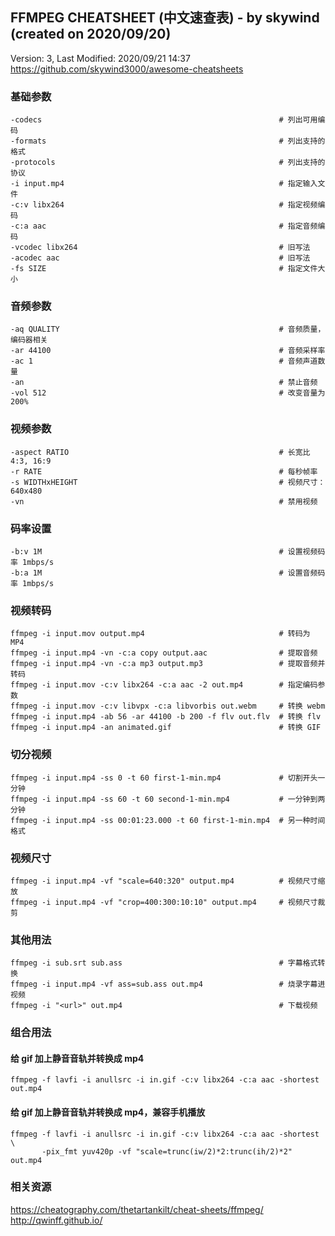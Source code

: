 ## FFMPEG CHEATSHEET (中文速查表)  -  by skywind (created on 2020/09/20)
Version: 3, Last Modified: 2020/09/21 14:37
https://github.com/skywind3000/awesome-cheatsheets

### 基础参数

```
-codecs                                                     # 列出可用编码
-formats                                                    # 列出支持的格式
-protocols                                                  # 列出支持的协议
-i input.mp4                                                # 指定输入文件
-c:v libx264                                                # 指定视频编码
-c:a aac                                                    # 指定音频编码
-vcodec libx264                                             # 旧写法
-acodec aac                                                 # 旧写法
-fs SIZE                                                    # 指定文件大小
```

### 音频参数
```
-aq QUALITY                                                 # 音频质量，编码器相关
-ar 44100                                                   # 音频采样率
-ac 1                                                       # 音频声道数量
-an                                                         # 禁止音频
-vol 512                                                    # 改变音量为 200%
```

### 视频参数
```
-aspect RATIO                                               # 长宽比 4:3, 16:9
-r RATE                                                     # 每秒帧率
-s WIDTHxHEIGHT                                             # 视频尺寸：640x480
-vn                                                         # 禁用视频
```

### 码率设置
```
-b:v 1M                                                     # 设置视频码率 1mbps/s
-b:a 1M                                                     # 设置音频码率 1mbps/s
```

### 视频转码
```
ffmpeg -i input.mov output.mp4                              # 转码为 MP4
ffmpeg -i input.mp4 -vn -c:a copy output.aac                # 提取音频
ffmpeg -i input.mp4 -vn -c:a mp3 output.mp3                 # 提取音频并转码
ffmpeg -i input.mov -c:v libx264 -c:a aac -2 out.mp4        # 指定编码参数
ffmpeg -i input.mov -c:v libvpx -c:a libvorbis out.webm     # 转换 webm
ffmpeg -i input.mp4 -ab 56 -ar 44100 -b 200 -f flv out.flv  # 转换 flv
ffmpeg -i input.mp4 -an animated.gif                        # 转换 GIF
```

### 切分视频
```
ffmpeg -i input.mp4 -ss 0 -t 60 first-1-min.mp4             # 切割开头一分钟
ffmpeg -i input.mp4 -ss 60 -t 60 second-1-min.mp4           # 一分钟到两分钟
ffmpeg -i input.mp4 -ss 00:01:23.000 -t 60 first-1-min.mp4  # 另一种时间格式
```

### 视频尺寸
```
ffmpeg -i input.mp4 -vf "scale=640:320" output.mp4          # 视频尺寸缩放
ffmpeg -i input.mp4 -vf "crop=400:300:10:10" output.mp4     # 视频尺寸裁剪
```

### 其他用法
```
ffmpeg -i sub.srt sub.ass                                   # 字幕格式转换
ffmpeg -i input.mp4 -vf ass=sub.ass out.mp4                 # 烧录字幕进视频
ffmpeg -i "<url>" out.mp4                                   # 下载视频
```

### 组合用法
#### 给 gif 加上静音音轨并转换成 mp4
```
ffmpeg -f lavfi -i anullsrc -i in.gif -c:v libx264 -c:a aac -shortest out.mp4
```

#### 给 gif 加上静音音轨并转换成 mp4，兼容手机播放
```
ffmpeg -f lavfi -i anullsrc -i in.gif -c:v libx264 -c:a aac -shortest \
       -pix_fmt yuv420p -vf "scale=trunc(iw/2)*2:trunc(ih/2)*2" out.mp4
```

### 相关资源
https://cheatography.com/thetartankilt/cheat-sheets/ffmpeg/
http://qwinff.github.io/



